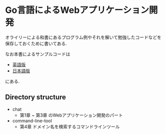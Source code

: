 # Go言語によるWebアプリケーション開発
オライリーによる和書にあるプログラム例やそれを解いて勉強したコードなどを保存しておくために書いてある.

なお本書によるサンプルコードは

* [英語版](https://github.com/matryer/goblueprints)
* [日本語版](https://github.com/oreilly-japan/go-programming-blueprints)

にある.

## Directory structure

* chat
    * 第1章 ~ 第3章 のWebアプリケーション開発のパート
* command-line-tool
    * 第4章 ドメイン名を検索するコマンドラインツール
